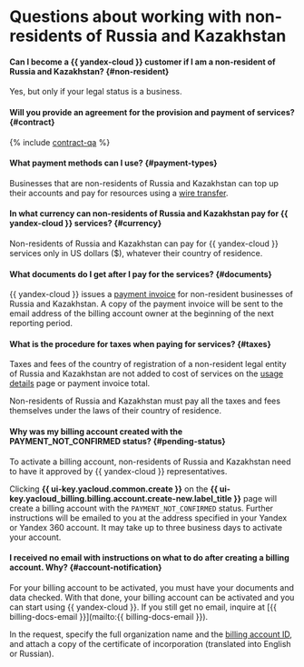 # Questions about working with non-residents of Russia and Kazakhstan


#### Can I become a {{ yandex-cloud }} customer if I am a non-resident of Russia and Kazakhstan? {#non-resident}

Yes, but only if your legal status is a business.

#### Will you provide an agreement for the provision and payment of services? {#contract}

{% include [contract-qa](../../billing/_includes/contract-qa.md) %}

#### What payment methods can I use? {#payment-types}

Businesses that are non-residents of Russia and Kazakhstan can top up their accounts and pay for resources using a [wire transfer](../../billing/payment/payment-methods-business.md).

#### In what currency can non-residents of Russia and Kazakhstan pay for {{ yandex-cloud }} services? {#currency}

Non-residents of Russia and Kazakhstan can pay for {{ yandex-cloud }} services only in US dollars ($), whatever their country of residence.

#### What documents do I get after I pay for the services? {#documents}

{{ yandex-cloud }} issues a [payment invoice](../../billing/concepts/bill.md) for non-resident businesses of Russia and Kazakhstan. A copy of the payment invoice will be sent to the email address of the billing account owner at the beginning of the next reporting period.


#### What is the procedure for taxes when paying for services? {#taxes}

Taxes and fees of the country of registration of a non-resident legal entity of Russia and Kazakhstan are not added to cost of services on the [usage details](../../billing/operations/check-charges.md) page or payment invoice total.

Non-residents of Russia and Kazakhstan must pay all the taxes and fees themselves under the laws of their country of residence.

#### Why was my billing account created with the PAYMENT_NOT_CONFIRMED status? {#pending-status}

To activate a billing account, non-residents of Russia and Kazakhstan need to have it approved by {{ yandex-cloud }} representatives. 

Clicking **{{ ui-key.yacloud.common.create }}** on the **{{ ui-key.yacloud_billing.billing.account.create-new.label_title }}** page will create a billing account with the `PAYMENT_NOT_CONFIRMED` status. Further instructions will be emailed to you at the address specified in your Yandex or Yandex 360 account. It may take up to three business days to activate your account.

#### I received no email with instructions on what to do after creating a billing account. Why? {#account-notification}

For your billing account to be activated, you must have your documents and data checked. With that done, your billing account can be activated and you can start using {{ yandex-cloud }}.
If you still get no email, inquire at [{{ billing-docs-email }}](mailto:{{ billing-docs-email }}).

In the request, specify the full organization name and the [billing account ID](../../billing/concepts/billing-account.md#billing-account-id), and attach a copy of the certificate of incorporation (translated into English or Russian).